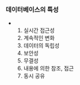 ### 데이터베이스의 특성
- 1. 실시간 접근성
  2. 계속적인 변화
  3. 데이터의 독립성
  4. 보안성
  5. 무결성
  6. 내용에 의한 참조, 접근
  7. 동시 공유
